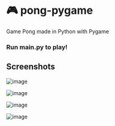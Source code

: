 # 🎮 pong-pygame
 Game Pong made in Python with Pygame
### Run main.py to play!

## Screenshots
![image](https://user-images.githubusercontent.com/88206626/167229782-08d271c7-9130-4103-ab1e-4d3b4e009bb3.png)

![image](https://user-images.githubusercontent.com/88206626/167326223-d59dd3d5-ab02-4134-ad55-56833201fdf5.png)

![image](https://user-images.githubusercontent.com/88206626/167229808-61a2e156-4d0e-4c33-97cb-bba080e1b1bf.png)

![image](https://user-images.githubusercontent.com/88206626/167326267-e96548d1-ad53-4d4a-afe9-88239ae4dc1f.png)



